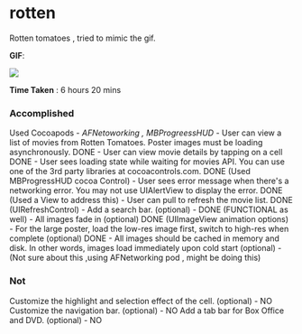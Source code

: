 rotten
======
Rotten tomatoes , tried to mimic the gif. 

<b>GIF</b>:

 <img src="https://github.com/cre81ve/rotten/blob/master/rotten_lcap.gif" ></img>

<b>Time Taken</b> : 6 hours 20 mins

<h3><b>Accomplished</b> </h3>
Used Cocoapods - <i>AFNetoworking , MBProgreessHUD</i>
- User can view a list of movies from Rotten Tomatoes. Poster images must be loading asynchronously. DONE
- User can view movie details by tapping on a cell DONE
- User sees loading state while waiting for movies API. You can use one of the 3rd party libraries at cocoacontrols.com. DONE
    (Used MBProgressHUD cocoa Control)
- User sees error message when there's a networking error. You may not use UIAlertView to display the error. DONE
    (Used a View to address this)
- User can pull to refresh the movie list. DONE
    (UIRefreshControl)
- Add a search bar. (optional) - DONE (FUNCTIONAL as well)   
- All images fade in (optional) DONE (UIImageView animation options)
- For the large poster, load the low-res image first, switch to high-res when complete (optional) DONE
- All images should be cached in memory and disk. In other words, images load immediately upon cold start (optional) -
  (Not sure about this ,using AFNetworking pod , might be doing this)

<h3><b>Not</b></h3>

Customize the highlight and selection effect of the cell. (optional)  - NO
Customize the navigation bar. (optional) - NO
Add a tab bar for Box Office and DVD. (optional) - NO



